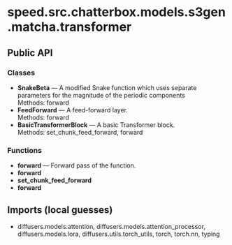 # speed.src.chatterbox.models.s3gen.matcha.transformer

## Public API

### Classes
- **SnakeBeta** — A modified Snake function which uses separate parameters for the magnitude of the periodic components  
  Methods: forward
- **FeedForward** — A feed-forward layer.  
  Methods: forward
- **BasicTransformerBlock** — A basic Transformer block.  
  Methods: set_chunk_feed_forward, forward

### Functions
- **forward** — Forward pass of the function.
- **forward**
- **set_chunk_feed_forward**
- **forward**

## Imports (local guesses)
- diffusers.models.attention, diffusers.models.attention_processor, diffusers.models.lora, diffusers.utils.torch_utils, torch, torch.nn, typing